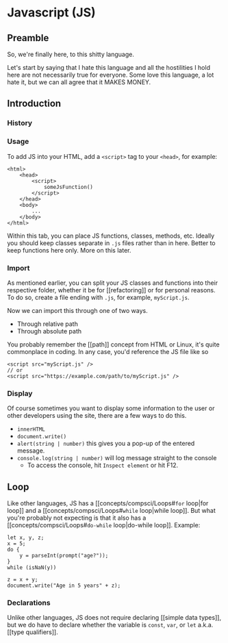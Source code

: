 # Javascript (JS)
## Preamble
So, we're finally here, to this shitty language.

Let's start by saying that I hate this language and all the hostilities I hold here are not necessarily true for everyone. Some love this language, a lot hate it, but we can all agree that it MAKES MONEY.
## Introduction
### History
### Usage
To add JS into your HTML, add a `<script>` tag to your `<head>`, for example:
```
<html>
	<head>
		<script>
			someJsFunction()
		</script>
	</head>
	<body>
		...
	</body>
</html>
```

Within this tab, you can place JS functions, classes, methods, etc. Ideally you should keep classes separate in `.js` files rather than in here. Better to keep functions here only. More on this later.
### Import
As mentioned earlier, you can split your JS classes and functions into their respective folder, whether it be for [[refactoring]] or for personal reasons. To do so, create a file ending with `.js`, for example, `myScript.js`. 

Now we can import this through one of two ways.
- Through relative path
- Through absolute path

You probably remember the [[path]] concept from HTML or Linux, it's quite commonplace in coding. In any case, you'd reference the JS file like so
```
<script src="myScript.js" />
// or
<script src="https://example.com/path/to/myScript.js" />
```

### Display
Of course sometimes you want to display some information to the user or other developers using the site, there are a few ways to do this.
- `innerHTML`
- `document.write()`
- `alert(string | number)` this gives you a pop-up of the entered message.
- `console.log(string | number)` will log message straight to the console
	- To access the console, hit `Inspect element` or hit F12.

## Loop
Like other languages, JS has a [[concepts/compsci/Loops#`for` loop|for loop]] and a [[concepts/compsci/Loops#`while` loop|while loop]]. But what you're probably not expecting is that it also has a [[concepts/compsci/Loops#`do-while` loop|do-while loop]]. Example:

```
let x, y, z; 
x = 5;       
do {
	y = parseInt(prompt("age?"));
} 
while (isNaN(y))

z = x + y;
document.write("Age in 5 years" + z);
```

### Declarations
Unlike other languages, JS does not require declaring [[simple data types]], but we do have to declare whether the variable is `const`, `var`, or `let` a.k.a. [[type qualifiers]].
